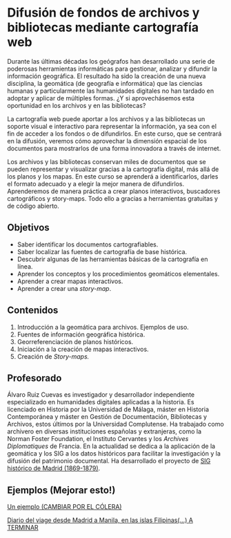 # Difusión de fondos de archivos y bibliotecas mediante cartografía web

<p>Durante las últimas décadas los geógrafos han desarrollado una serie de poderosas herramientas informáticas para gestionar, analizar y difundir la información geográfica. El resultado ha sido la creación de una nueva disciplina, la geomática (de geografía e informática) que las ciencias humanas y particularmente las humanidades digitales no han tardado en adoptar y aplicar de múltiples formas. ¿Y si aprovechásemos esta oportunidad en los archivos y en las bibliotecas?</p>
<p>La cartografía web puede aportar a los archivos y a las bibliotecas un soporte visual e interactivo para representar la información, ya sea con el fin de acceder a los fondos o de difundirlos. En este curso, que se centrará en la difusión, veremos cómo aprovechar la dimensión espacial de los documentos para mostrarlos de una forma innovadora a través de internet.</p>
<p>Los archivos y las bibliotecas conservan miles de documentos que se pueden representar y visualizar gracias a la cartografía digital, más allá de los planos y los mapas. En este curso se aprenderá a identificarlos, darles el formato adecuado y a elegir la mejor manera de difundirlos. Aprenderemos de manera práctica a crear planos interactivos, buscadores cartográficos y story-maps. Todo ello a gracias a herramientas gratuitas y de código abierto.</p>

## Objetivos

<ul>
    <li>Saber identificar los documentos cartografiables.</li>
    <li>Saber localizar las fuentes de cartografía de base histórica.</li>
    <li>Descubrir algunas de las herramientas básicas de la cartografía en línea.</li>
    <li>Aprender los conceptos y los procedimientos geomáticos elementales.</li>
    <li>Aprender a crear mapas interactivos.</li>
    <li>Aprender a crear una <i>story-map</i>.</li>
</ul>

## Contenidos

 <ol>
    <li>Introducción a la geomática para archivos. Ejemplos de uso.</li>
    <li>Fuentes de información geográfica histórica.</li>
    <li>Georreferenciación de planos históricos.</li>
    <li>Iniciación a la creación de mapas interactivos.</li>
    <li>Creación de <i>Story-maps.</i></li>
</ol>

## Profesorado

<p>Álvaro Ruiz Cuevas es investigador y desarrollador independiente especializado en humanidades digitales aplicadas a la historia. Es licenciado en Historia por la Universidad de Málaga, máster en Historia Contemporánea y máster en Gestión de Documentación, Bibliotecas y Archivos, estos últimos por la Universidad Complutense. Ha trabajado como archivero en diversas instituciones españolas y extranjeras, como la Norman Foster Foundation, el Instituto Cervantes y los <i>Archives Diplomatiques</i> de Francia. En la actualidad se dedica a la aplicación de la geomática y los SIG a los datos históricos para facilitar la investigación y la difusión del patrimonio documental. Ha desarrollado el proyecto de <a href="https://madridxix.es">SIG histórico de Madrid (1869-1879)</a>.</p>

## Ejemplos (Mejorar esto!)


<a href="https://alvaroruc.github.io/Architecas-cartografia/slider.html">Un ejemplo (CAMBIAR POR EL CÓLERA)</a>

<a href="http://u.osmfr.org/m/1097020/">Diario del viage desde Madrid a Manila, en las islas Filipinas(...) A TERMINAR</a>
